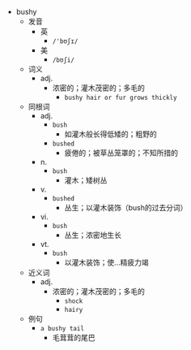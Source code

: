 - bushy
  - 发音
    - 英
      - `/'bʊʃɪ/`
    - 美
      - `/bʊʃi/`
  - 词义
    - adj.
      - 浓密的；灌木茂密的；多毛的
        - `bushy hair or fur grows thickly`
  - 同根词
    - adj.
      - `bush`
        - 如灌木般长得低矮的；粗野的
      - `bushed`
        - 疲倦的；被草丛笼罩的；不知所措的
    - n.
      - `bush`
        - 灌木；矮树丛
    - v.
      - `bushed`
        - 丛生；以灌木装饰（bush的过去分词）
    - vi.
      - `bush`
        - 丛生；浓密地生长
    - vt.
      - `bush`
        - 以灌木装饰；使…精疲力竭
  - 近义词
    - adj.
      - 浓密的；灌木茂密的；多毛的
        - `shock`
        - `hairy`
  - 例句
    - `a bushy tail`
      - 毛茸茸的尾巴

